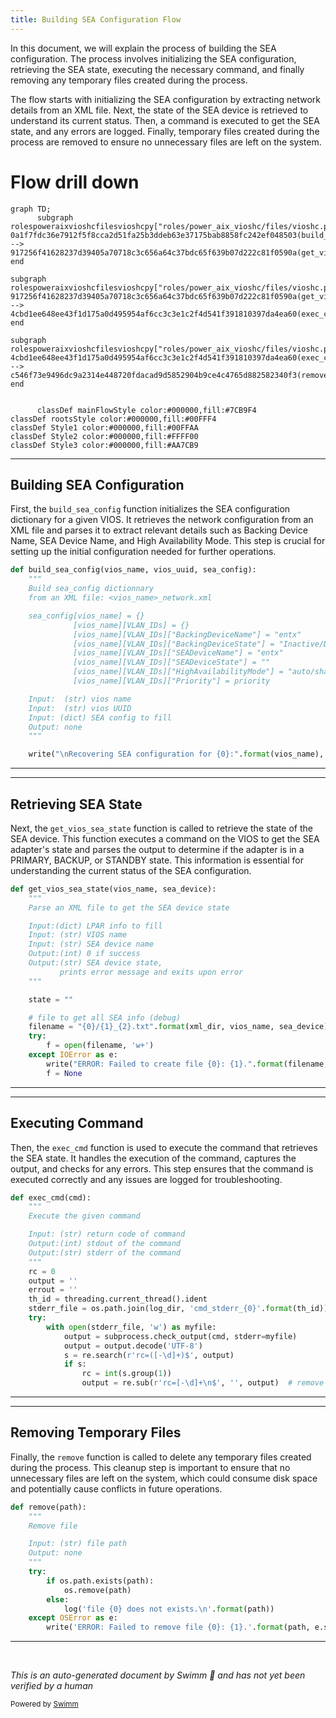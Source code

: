 ```yaml
---
title: Building SEA Configuration Flow
---
```

In this document, we will explain the process of building the SEA configuration. The process involves initializing the SEA configuration, retrieving the SEA state, executing the necessary command, and finally removing any temporary files created during the process.

The flow starts with initializing the SEA configuration by extracting network details from an XML file. Next, the state of the SEA device is retrieved to understand its current status. Then, a command is executed to get the SEA state, and any errors are logged. Finally, temporary files created during the process are removed to ensure no unnecessary files are left on the system.

# Flow drill down

```mermaid
graph TD;
      subgraph rolespoweraixvioshcfilesvioshcpy["roles/power_aix_vioshc/files/vioshc.py"]
0a1f7fdc36e7912f5f8cca2d51fa25b3ddeb63e37175bab8858fc242ef048503(build_sea_config) --> 917256f41628237d39405a70718c3c656a64c37bdc65f639b07d222c81f0590a(get_vios_sea_state)
end

subgraph rolespoweraixvioshcfilesvioshcpy["roles/power_aix_vioshc/files/vioshc.py"]
917256f41628237d39405a70718c3c656a64c37bdc65f639b07d222c81f0590a(get_vios_sea_state) --> 4cbd1ee648ee43f1d175a0d495954af6cc3c3e1c2f4d541f391810397da4ea60(exec_cmd)
end

subgraph rolespoweraixvioshcfilesvioshcpy["roles/power_aix_vioshc/files/vioshc.py"]
4cbd1ee648ee43f1d175a0d495954af6cc3c3e1c2f4d541f391810397da4ea60(exec_cmd) --> c546f73e9496dc9a2314e448720fdacad9d5852904b9ce4c4765d882582340f3(remove)
end


      classDef mainFlowStyle color:#000000,fill:#7CB9F4
classDef rootsStyle color:#000000,fill:#00FFF4
classDef Style1 color:#000000,fill:#00FFAA
classDef Style2 color:#000000,fill:#FFFF00
classDef Style3 color:#000000,fill:#AA7CB9
```

<SwmSnippet path="/roles/power_aix_vioshc/files/vioshc.py" line="1099">

---

## Building SEA Configuration

First, the <SwmToken path="roles/power_aix_vioshc/files/vioshc.py" pos="1099:2:2" line-data="def build_sea_config(vios_name, vios_uuid, sea_config):">`build_sea_config`</SwmToken> function initializes the SEA configuration dictionary for a given VIOS. It retrieves the network configuration from an XML file and parses it to extract relevant details such as Backing Device Name, SEA Device Name, and High Availability Mode. This step is crucial for setting up the initial configuration needed for further operations.

```python
def build_sea_config(vios_name, vios_uuid, sea_config):
    """
    Build sea_config dictionnary
    from an XML file: <vios_name>_network.xml

    sea_config[vios_name] = {}
              [vios_name][VLAN_IDs] = {}
              [vios_name][VLAN_IDs]["BackingDeviceName"] = "entx"
              [vios_name][VLAN_IDs]["BackingDeviceState"] = "Inactive/Disconnected/...."
              [vios_name][VLAN_IDs]["SEADeviceName"] = "entx"
              [vios_name][VLAN_IDs]["SEADeviceState"] = ""
              [vios_name][VLAN_IDs]["HighAvailabilityMode"] = "auto/sharing"
              [vios_name][VLAN_IDs]["Priority"] = priority

    Input:  (str) vios name
    Input:  (str) vios UUID
    Input: (dict) SEA config to fill
    Output: none
    """

    write("\nRecovering SEA configuration for {0}:".format(vios_name), 2)
```

---

</SwmSnippet>

<SwmSnippet path="/roles/power_aix_vioshc/files/vioshc.py" line="816">

---

## Retrieving SEA State

Next, the <SwmToken path="roles/power_aix_vioshc/files/vioshc.py" pos="816:2:2" line-data="def get_vios_sea_state(vios_name, sea_device):">`get_vios_sea_state`</SwmToken> function is called to retrieve the state of the SEA device. This function executes a command on the VIOS to get the SEA adapter's state and parses the output to determine if the adapter is in a PRIMARY, BACKUP, or STANDBY state. This information is essential for understanding the current status of the SEA configuration.

```python
def get_vios_sea_state(vios_name, sea_device):
    """
    Parse an XML file to get the SEA device state

    Input:(dict) LPAR info to fill
    Input: (str) VIOS name
    Input: (str) SEA device name
    Output:(int) 0 if success
    Output:(str) SEA device state,
           prints error message and exits upon error
    """

    state = ""

    # file to get all SEA info (debug)
    filename = "{0}/{1}_{2}.txt".format(xml_dir, vios_name, sea_device)
    try:
        f = open(filename, 'w+')
    except IOError as e:
        write("ERROR: Failed to create file {0}: {1}.".format(filename, e.strerror), lvl=0)
        f = None
```

---

</SwmSnippet>

<SwmSnippet path="/roles/power_aix_vioshc/files/vioshc.py" line="171">

---

## Executing Command

Then, the <SwmToken path="roles/power_aix_vioshc/files/vioshc.py" pos="171:2:2" line-data="def exec_cmd(cmd):">`exec_cmd`</SwmToken> function is used to execute the command that retrieves the SEA state. It handles the execution of the command, captures the output, and checks for any errors. This step ensures that the command is executed correctly and any issues are logged for troubleshooting.

```python
def exec_cmd(cmd):
    """
    Execute the given command

    Input: (str) return code of command
    Output:(int) stdout of the command
    Output:(str) stderr of the command
    """
    rc = 0
    output = ''
    errout = ''
    th_id = threading.current_thread().ident
    stderr_file = os.path.join(log_dir, 'cmd_stderr_{0}'.format(th_id))
    try:
        with open(stderr_file, 'w') as myfile:
            output = subprocess.check_output(cmd, stderr=myfile)
            output = output.decode('UTF-8')
            s = re.search(r'rc=([-\d]+)$', output)
            if s:
                rc = int(s.group(1))
                output = re.sub(r'rc=[-\d]+\n$', '', output)  # remove the rc of c_rsh with echo $?
```

---

</SwmSnippet>

<SwmSnippet path="/roles/power_aix_vioshc/files/vioshc.py" line="132">

---

## Removing Temporary Files

Finally, the <SwmToken path="roles/power_aix_vioshc/files/vioshc.py" pos="132:2:2" line-data="def remove(path):">`remove`</SwmToken> function is called to delete any temporary files created during the process. This cleanup step is important to ensure that no unnecessary files are left on the system, which could consume disk space and potentially cause conflicts in future operations.

```python
def remove(path):
    """
    Remove file

    Input: (str) file path
    Output: none
    """
    try:
        if os.path.exists(path):
            os.remove(path)
        else:
            log('file {0} does not exists.\n'.format(path))
    except OSError as e:
        write('ERROR: Failed to remove file {0}: {1}.'.format(path, e.strerror), lvl=0)
```

---

</SwmSnippet>

&nbsp;

*This is an auto-generated document by Swimm 🌊 and has not yet been verified by a human*

<SwmMeta version="3.0.0" repo-id="Z2l0aHViJTNBJTNBYW5zaWJsZS1wb3dlci1haXglM0ElM0Fzd2ltbWlv" repo-name="ansible-power-aix"><sup>Powered by [Swimm](/)</sup></SwmMeta>
